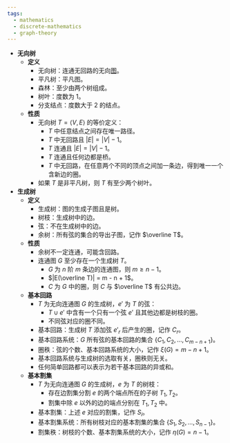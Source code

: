 ```yaml
---
tags:
  - mathematics
  - discrete-mathematics
  - graph-theory
---
```

- **无向树**
	- **定义**
		- 无向树：连通无回路的无向[图](/pages/mathematics/discrete-mathematics/graph-basis.md#xknur9)。
		- 平凡树：平凡图。
		- 森林：至少由两个树组成。
		- 树叶：度数为 $1$。
		- 分支结点：度数大于 $2$ 的结点。
	- **性质**
		- 无向树 $T=\langle V,E\rangle$ 的等价定义：
			- $T$ 中任意结点之间存在唯一路径。
			- $T$ 中无回路且 $|E| = |V| - 1$。
			- $T$ 连通且 $|E| = |V| - 1$。
			- $T$ 连通且任何边都是桥。
			- $T$ 中无回路，在任意两个不同的顶点之间加一条边，得到唯一一个含新边的圈。
		- 如果 $T$ 是非平凡树，则 $T$ 有至少两个树叶。
- **生成树**
	- **定义**
		- 生成树：图的生成子图且是树。
		- 树枝：生成树中的边。
		- 弦：不在生成树中的边。
		- 余树：所有弦的集合的导出子图，记作 $\overline T$。
	- **性质**
		- 余树不一定连通，可能含回路。
		- 连通图 $G$ 至少存在一个生成树 $T$。
			- $G$ 为 $n$ 阶 $m$ 条边的连通图，则 $m\ge n-1$。
			- $|E(\overline T)| = m - n + 1$。
			- $C$ 为 $G$ 中的圈，则 $C$ 与 $\overline T$ 有公共边。
	- **基本回路**
		- $T$ 为无向连通图 $G$ 的生成树，$e'$ 为 $T$ 的弦：
			- $T\cup e'$ 中含有一个只有一个弦 $e'$ 且其他边都是树枝的圈。
			- 不同弦对应的圈不同。
		- 基本回路：生成树 $T$ 添加弦 $e'_r$ 后产生的圈，记作 $C_r$。
		- 基本回路系统：$G$ 所有弦的基本回路的集合 $\{C_1,C_2,\dots,C_{m-n+1}\}$。
		- 圈秩：弦的个数、基本回路系统的大小，记作 $\xi(G)=m-n+1$。
		- 基本回路系统与生成树的选取有关，圈秩则无关。
		- 任何简单回路都可以表示为若干基本回路的异或和。
	- **基本割集**
		- $T$ 为无向连通图 $G$ 的生成树，$e$ 为 $T$ 的树枝：
			- 存在边割集分割 $e$ 的两个端点所在的子树 $T_1,T_2$。
			- 割集中除 $e$ 以外的边的端点分别在 $T_1,T_2$ 中。
		- 基本割集：上述 $e$ 对应的割集，记作 $S_i$。
		- 基本割集系统：所有树枝对应的基本割集的集合 $\{S_1,S_2,\dots,S_{n-1}\}$。
		- 割集秩：树枝的个数、基本割集系统的大小，记作 $\eta(G)=n-1$。
